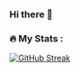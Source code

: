 ### Hi there 👋

### :fire: My Stats :
[![GitHub Streak](http://github-readme-streak-stats.herokuapp.com?user=KiosheRai&theme=dark&background=000000)](https://git.io/streak-stats)
